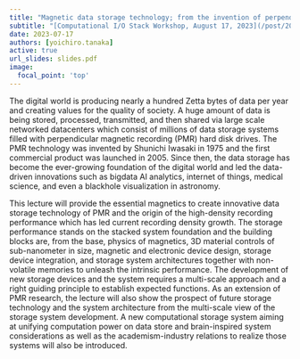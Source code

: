 ```yaml
---
title: "Magnetic data storage technology; from the invention of perpendicular magnetic recording (PMR) to the social integration"
subtitle: "[Computational I/O Stack Workshop, August 17, 2023](/post/20230718-aug17/)"
date: 2023-07-17
authors: [yoichiro.tanaka]
active: true
url_slides: slides.pdf
image:
  focal_point: 'top'
---
```


The digital world is producing nearly a hundred Zetta bytes of data per year and creating values for the quality of society. A huge amount of data is being stored, processed, transmitted, and then shared via large scale networked datacenters which consist of millions of data storage systems filled with perpendicular magnetic recording (PMR) hard disk drives. The PMR technology was invented by Shunichi Iwasaki in 1975 and the first commercial product was launched in 2005. Since then, the data storage has become the ever-growing foundation of the digital world and led the data-driven innovations such as bigdata AI analytics, internet of things, medical science, and even a blackhole visualization in astronomy.  

This lecture will provide the essential magnetics to create innovative data storage technology of PMR and the origin of the high-density recording performance which has led current recording density growth. The storage performance stands on the stacked system foundation and the building blocks are, from the base, physics of magnetics, 3D material controls of sub-nanometer in size, magnetic and electronic device design, storage device integration, and storage system architectures together with non-volatile memories to unleash the intrinsic performance. The development of new storage devices and the system requires a multi-scale approach and a right guiding principle to establish expected functions. As an extension of PMR research, the lecture will also show the prospect of future storage technology and the system architecture from the multi-scale view of the storage system development. A new computational storage system aiming at unifying computation power on data store and brain-inspired system considerations as well as the academism-industry relations to realize those systems will also be introduced.
